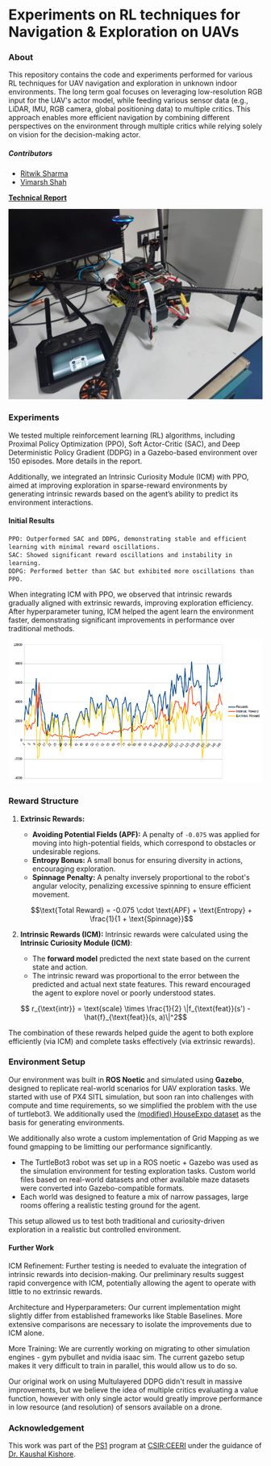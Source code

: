 # Experiments on RL techniques for Navigation & Exploration on UAVs

### About

This repository contains the code and experiments performed for various RL techniques for UAV navigation and exploration in unknown indoor environments. The long term goal focuses on leveraging low-resolution RGB input for the UAV's actor model, while feeding various sensor data (e.g., LiDAR, IMU, RGB camera, global positioning data) to multiple critics. This approach enables more efficient navigation by combining different perspectives on the environment through multiple critics while relying solely on vision for the decision-making actor.


##### Contributors
   - [Ritwik Sharma](https://github.com/Maker-Rat)
   - [Vimarsh Shah](https://vimarsh244.github.io)

[**Technical Report**](others/Final_Report_PS.pdf)

![Hardware drone we worked on](others/Drone1.png)

### Experiments

We tested multiple reinforcement learning (RL) algorithms, including Proximal Policy Optimization (PPO), Soft Actor-Critic (SAC), and Deep Deterministic Policy Gradient (DDPG) in a Gazebo-based environment over 150 episodes. More details in the report. 

Additionally, we integrated an Intrinsic Curiosity Module (ICM) with PPO, aimed at improving exploration in sparse-reward environments by generating intrinsic rewards based on the agent’s ability to predict its environment interactions.

#### Initial Results

    PPO: Outperformed SAC and DDPG, demonstrating stable and efficient learning with minimal reward oscillations.
    SAC: Showed significant reward oscillations and instability in learning.
    DDPG: Performed better than SAC but exhibited more oscillations than PPO.


When integrating ICM with PPO, we observed that intrinsic rewards gradually aligned with extrinsic rewards, improving exploration efficiency. After hyperparameter tuning, ICM helped the agent learn the environment faster, demonstrating significant improvements in performance over traditional methods.

![ICM Rewards](others/icm_150_proper.png)

### Reward Structure

1. **Extrinsic Rewards:**
   - **Avoiding Potential Fields (APF):** A penalty of `-0.075` was applied for moving into high-potential fields, which correspond to obstacles or undesirable regions.
   - **Entropy Bonus:** A small bonus for ensuring diversity in actions, encouraging exploration.
   - **Spinnage Penalty:** A penalty inversely proportional to the robot's angular velocity, penalizing excessive spinning to ensure efficient movement.

   ```math
   \text{Total Reward} = -0.075 \cdot \text{APF} + \text{Entropy} + \frac{1}{1 + \text{Spinnage}}
   ```

2. **Intrinsic Rewards (ICM):**
   Intrinsic rewards were calculated using the **Intrinsic Curiosity Module (ICM)**:
   - The **forward model** predicted the next state based on the current state and action.
   - The intrinsic reward was proportional to the error between the predicted and actual next state features. This reward encouraged the agent to explore novel or poorly understood states.

   
```math
   r_{\text{intr}} = \text{scale} \times \frac{1}{2} \|f_{\text{feat}}(s') - \hat{f}_{\text{feat}}(s, a)\|^2
   ```

The combination of these rewards helped guide the agent to both explore efficiently (via ICM) and complete tasks effectively (via extrinsic rewards).

### Environment Setup

Our environment was built in **ROS Noetic** and simulated using **Gazebo**, designed to replicate real-world scenarios for UAV exploration tasks. We started with use of PX4 SITL simulation, but soon ran into challenges with compute and time requirements, so we simplified the problem with the use of turtlebot3.  We additionally used the [(modified) HouseExpo dataset](https://github.com/vimarsh244/HouseExpo) as the basis for generating environments.

We additionally also wrote a custom implementation of Grid Mapping as we found gmapping to be limitting our performance significantly.

   - The TurtleBot3 robot was set up in a ROS noetic + Gazebo was used as the simulation environment for testing exploration tasks. Custom world files based on real-world datasets and other available maze datasets were converted into Gazebo-compatible formats.
   - Each world was designed to feature a mix of narrow passages, large rooms offering a realistic testing ground for the agent.

This setup allowed us to test both traditional and curiosity-driven exploration in a realistic but controlled environment.

#### Further Work

ICM Refinement: Further testing is needed to evaluate the integration of intrinsic rewards into decision-making. Our preliminary results suggest rapid convergence with ICM, potentially allowing the agent to operate with little to no extrinsic rewards.

Architecture and Hyperparameters: Our current implementation might slightly differ from established frameworks like Stable Baselines. More extensive comparisons are necessary to isolate the improvements due to ICM alone.

More Training: We are currently working on migrating to other simulation engines - gym pybullet and nvidia isaac sim. The current gazebo setup makes it very difficult to train in parallel, this would allow us to do so.

Our original work on using Multulayered DDPG didn't result in massive improvements, but we believe the idea of multiple critics evaluating a value function, however with only single actor would greatly improve performance in low resource (and resolution) of sensors available on a drone.

### Acknowledgement

This work was part of the [PS1](https://www.bits-pilani.ac.in/practice-school/) program at [CSIR:CEERI](https://www.ceeri.res.in) under the guidance of [Dr. Kaushal Kishore](https://www.ceeri.res.in/profiles/kaushal-kishore/).
